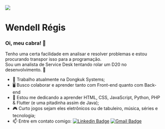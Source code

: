 <img width="auto" src="https://github.com/tgmarinho/tgmarinho/blob/master/banner.png">

# Wendell Régis

### Oi, meu cabra! 👋
Tenho uma certa facilidade em analisar e resolver problemas e estou procurando transpor isso para a programação.<br>
Sou um analista de Service Desk tentando rolar um D20 no desenvolvimento. 🎲

- 🔭 Trabalho atualmente na Dongkuk Systems;
- 🖥️ Busco colaborar e aprender tanto com Front-end quanto com Back-end
- 🌱 Estou me dedicando a aprender HTML, CSS, JavaScript, Python, PHP & Flutter (e uma pitadinha assim de Java);
- 🎮 Curto jogos sejam eles eletrônicos ou de tabuleiro, música, séries e tecnologia;
- 📫 Entre em contato comigo: [![Linkedin Badge](https://img.shields.io/badge/-Wendell_Regis-blue?style=flat&logo=Linkedin&logoColor=white&link=https://www.linkedin.com/in/tourian/)](https://www.linkedin.com/in/tourian/)
[![Gmail Badge](https://img.shields.io/badge/-rwendell.regis@gmail.com-c14438?style=flat&logo=Gmail&logoColor=white&link=mailto:rwendell.regis@gmail.com)](mailto:rwendell.regis@gmail.com)
